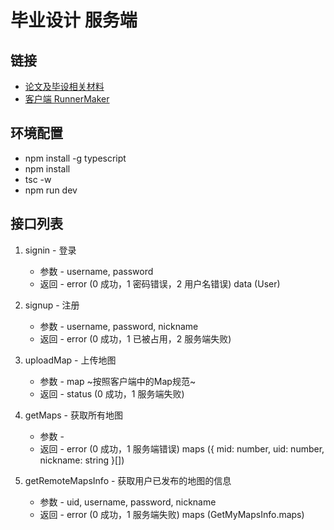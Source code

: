 # 毕业设计 服务端

## 链接
* [论文及毕设相关材料](https://github.com/WhiskyHou/GraduationPaper)
* [客户端 RunnerMaker](https://github.com/WhiskyHou/RunnerMaker)

## 环境配置
* npm install -g typescript
* npm install
* tsc -w
* npm run dev

## 接口列表
1. signin - 登录
    * 参数 - username, password
    * 返回 - error (0 成功，1 密码错误，2 用户名错误) data (User)

2. signup - 注册
    * 参数 - username, password, nickname
    * 返回 - error (0 成功，1 已被占用，2 服务端失败)

3. uploadMap - 上传地图
    * 参数 - map ~按照客户端中的Map规范~
    * 返回 - status (0 成功，1 服务端失败)

4. getMaps - 获取所有地图
    * 参数 - 
    * 返回 - error (0 成功，1 服务端错误) maps ({ mid: number, uid: number, nickname: string }[])

5. getRemoteMapsInfo - 获取用户已发布的地图的信息
    * 参数 - uid, username, password, nickname
    * 返回 - error (0 成功，1 服务端失败) maps (GetMyMapsInfo.maps)